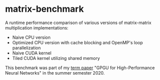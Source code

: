 # matrix-benchmark
A runtime performance comparison of various versions of matrix-matrix multiplication implementations:

- Naive CPU version
- Optimized CPU version  with cache blocking and OpenMP's loop parallelization
- Naive CUDA kernel
- Tiled CUDA kernel utilizing shared memory

This benchmark was part of my [term paper](paper.pdf) "GPGU for High-Performance Neural Networks" in the summer semester 2020.


